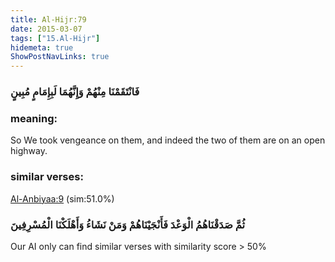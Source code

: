 ```yaml
---
title: Al-Hijr:79
date: 2015-03-07
tags: ["15.Al-Hijr"]
hidemeta: true 
ShowPostNavLinks: true 
---
```

### فَانْتَقَمْنَا مِنْهُمْ وَإِنَّهُمَا لَبِإِمَامٍ مُبِينٍ
### meaning: 
So We took vengeance on them, and indeed the two of them are on an open highway.
### similar verses: 

[Al-Anbiyaa:9](/21/9) (sim:51.0%)

### ثُمَّ صَدَقْنَاهُمُ الْوَعْدَ فَأَنْجَيْنَاهُمْ وَمَنْ نَشَاءُ وَأَهْلَكْنَا الْمُسْرِفِينَ

Our AI only can find similar verses with similarity score > 50% 



